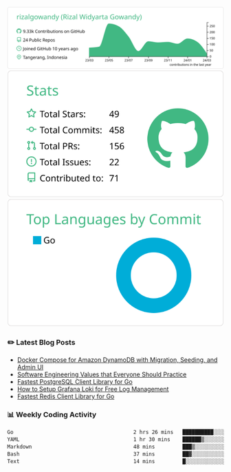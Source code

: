 ![profile-details](profile-summary-card-output/vue/0-profile-details.svg)
![stats](profile-summary-card-output/vue/3-stats.svg)
![most-commit-language](profile-summary-card-output/vue/2-most-commit-language.svg)

### :pencil2: Latest Blog Posts
<!-- BLOG-POST-LIST:START -->
- [Docker Compose for Amazon DynamoDB with Migration, Seeding, and Admin UI](https://medium.com/geekculture/docker-compose-for-amazon-dynamodb-with-migration-seeding-and-admin-ui-db11a348cc6a?source=rss-5763b0f1aba6------2)
- [Software Engineering Values that Everyone Should Practice](https://levelup.gitconnected.com/software-engineering-values-that-everyone-should-practice-c980d00cd103?source=rss-5763b0f1aba6------2)
- [Fastest PostgreSQL Client Library for Go](https://levelup.gitconnected.com/fastest-postgresql-client-library-for-go-579fa97909fb?source=rss-5763b0f1aba6------2)
- [How to Setup Grafana Loki for Free Log Management](https://levelup.gitconnected.com/how-to-setup-grafana-loki-for-free-log-management-ceb60558503c?source=rss-5763b0f1aba6------2)
- [Fastest Redis Client Library for Go](https://levelup.gitconnected.com/fastest-redis-client-library-for-go-7993f618f5ab?source=rss-5763b0f1aba6------2)
<!-- BLOG-POST-LIST:END -->

### 📊 Weekly Coding Activity
<!--START_SECTION:waka-->

```txt
Go                                       2 hrs 26 mins   ██████████░░░░░░░░░░░░░░░   40.58 %
YAML                                     1 hr 30 mins    ██████▒░░░░░░░░░░░░░░░░░░   25.10 %
Markdown                                 48 mins         ███▒░░░░░░░░░░░░░░░░░░░░░   13.29 %
Bash                                     37 mins         ██▓░░░░░░░░░░░░░░░░░░░░░░   10.48 %
Text                                     14 mins         █░░░░░░░░░░░░░░░░░░░░░░░░   04.11 %
```

<!--END_SECTION:waka-->
